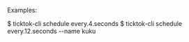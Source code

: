 Examples:

$ ticktok-cli schedule every.4.seconds
$ ticktok-cli schedule every.12.seconds --name kuku

